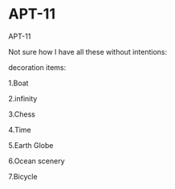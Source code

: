 # APT-11
APT-11

Not sure how I have all these without intentions:

decoration items:

1.Boat

2.infinity

3.Chess

4.Time

5.Earth Globe

6.Ocean scenery

7.Bicycle
